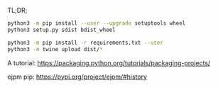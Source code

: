 TL;DR;   

```bash
python3 -m pip install --user --upgrade setuptools wheel
python3 setup.py sdist bdist_wheel

python3 -m pip install -r requirements.txt --user
python3 -m twine upload dist/*
```

A tutorial:
https://packaging.python.org/tutorials/packaging-projects/

ejpm pip: https://pypi.org/project/ejpm/#history




